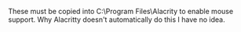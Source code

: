 These must be copied into C:\Program Files\Alacrity to enable mouse support.
Why Alacritty doesn't automatically do this I have no idea.
